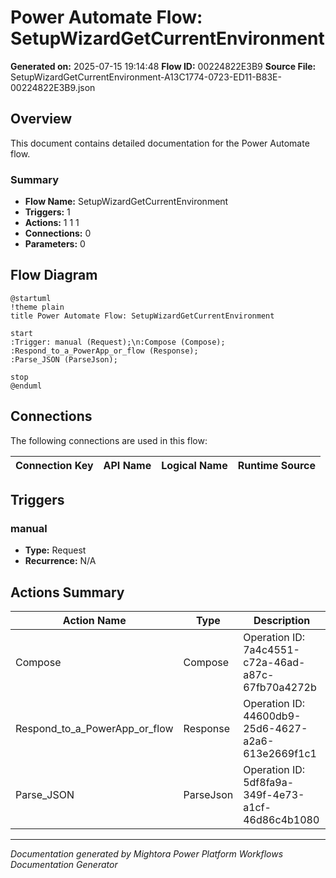 ﻿# Power Automate Flow: SetupWizardGetCurrentEnvironment

**Generated on:** 2025-07-15 19:14:48
**Flow ID:** 00224822E3B9
**Source File:** SetupWizardGetCurrentEnvironment-A13C1774-0723-ED11-B83E-00224822E3B9.json

## Overview

This document contains detailed documentation for the Power Automate flow.

### Summary
- **Flow Name:** SetupWizardGetCurrentEnvironment
- **Triggers:** 1
- **Actions:** 1 1 1
- **Connections:** 0
- **Parameters:** 0

## Flow Diagram

```plantuml
@startuml
!theme plain
title Power Automate Flow: SetupWizardGetCurrentEnvironment

start
:Trigger: manual (Request);\n:Compose (Compose);
:Respond_to_a_PowerApp_or_flow (Response);
:Parse_JSON (ParseJson);

stop
@enduml
```

## Connections

The following connections are used in this flow:

| Connection Key | API Name | Logical Name | Runtime Source |
|----------------|----------|--------------|----------------|

## Triggers

### manual
- **Type:** Request
- **Recurrence:** N/A

## Actions Summary

| Action Name | Type | Description |
|-------------|------|-------------|
| Compose | Compose | Operation ID: 7a4c4551-c72a-46ad-a87c-67fb70a4272b |
| Respond_to_a_PowerApp_or_flow | Response | Operation ID: 44600db9-25d6-4627-a2a6-613e2669f1c1 |
| Parse_JSON | ParseJson | Operation ID: 5df8fa9a-349f-4e73-a1cf-46d86c4b1080 |

---
*Documentation generated by Mightora Power Platform Workflows Documentation Generator*
